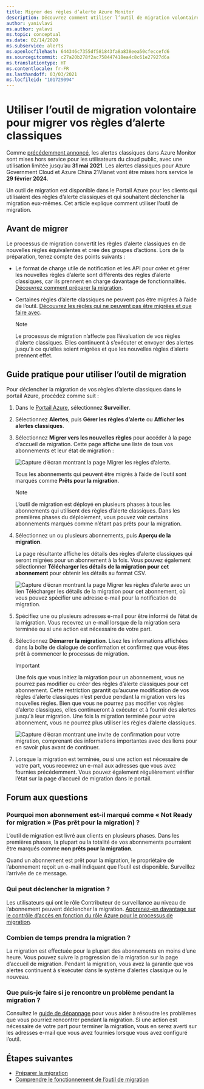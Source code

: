 ```yaml
---
title: Migrer des règles d’alerte Azure Monitor
description: Découvrez comment utiliser l’outil de migration volontaire pour migrer vos règles d’alerte classiques.
author: yanivlavi
ms.author: yalavi
ms.topic: conceptual
ms.date: 02/14/2020
ms.subservice: alerts
ms.openlocfilehash: 644346c7355df581843fa8a838eea50cfeccefd6
ms.sourcegitcommit: c27a20b278f2ac758447418ea4c8c61e27927d6a
ms.translationtype: HT
ms.contentlocale: fr-FR
ms.lasthandoff: 03/03/2021
ms.locfileid: "101729094"
---
```

# <a name="use-the-voluntary-migration-tool-to-migrate-your-classic-alert-rules"></a>Utiliser l’outil de migration volontaire pour migrer vos règles d’alerte classiques

Comme [précédemment annoncé](monitoring-classic-retirement.md), les alertes classiques dans Azure Monitor sont mises hors service pour les utilisateurs du cloud public, avec une utilisation limitée jusqu’au **31 mai 2021**. Les alertes classiques pour Azure Government Cloud et Azure China 21Vianet vont être mises hors service le **29 février 2024**.

Un outil de migration est disponible dans le Portail Azure pour les clients qui utilisaient des règles d’alerte classiques et qui souhaitent déclencher la migration eux-mêmes. Cet article explique comment utiliser l’outil de migration.

## <a name="before-you-migrate"></a>Avant de migrer

Le processus de migration convertit les règles d’alerte classiques en de nouvelles règles équivalentes et crée des groupes d’actions. Lors de la préparation, tenez compte des points suivants :

- Le format de charge utile de notification et les API pour créer et gérer les nouvelles règles d’alerte sont différents des règles d’alerte classiques, car ils prennent en charge davantage de fonctionnalités. [Découvrez comment préparer la migration](alerts-prepare-migration.md).

- Certaines règles d’alerte classiques ne peuvent pas être migrées à l’aide de l’outil. [Découvrez les règles qui ne peuvent pas être migrées et que faire avec](alerts-understand-migration.md#manually-migrating-classic-alerts-to-newer-alerts).

    > [!NOTE]
    > Le processus de migration n’affecte pas l’évaluation de vos règles d’alerte classiques. Elles continuent à s’exécuter et envoyer des alertes jusqu'à ce qu’elles soient migrées et que les nouvelles règles d’alerte prennent effet.

## <a name="how-to-use-the-migration-tool"></a>Guide pratique pour utiliser l’outil de migration

Pour déclencher la migration de vos règles d’alerte classiques dans le portail Azure, procédez comme suit :

1. Dans le [Portail Azure](https://portal.azure.com), sélectionnez **Surveiller**.

1. Sélectionnez **Alertes**, puis **Gérer les règles d’alerte** ou **Afficher les alertes classiques**.

1. Sélectionnez **Migrer vers les nouvelles règles** pour accéder à la page d’accueil de migration. Cette page affiche une liste de tous vos abonnements et leur état de migration :

    ![Capture d’écran montrant la page Migrer les règles d’alerte.](media/alerts-using-migration-tool/migration-landing.png "Migrer les règles")

    Tous les abonnements qui peuvent être migrés à l’aide de l’outil sont marqués comme **Prêts pour la migration**.

    > [!NOTE]
    > L’outil de migration est déployé en plusieurs phases à tous les abonnements qui utilisent des règles d’alerte classiques. Dans les premières phases du déploiement, vous pouvez voir certains abonnements marqués comme n’étant pas prêts pour la migration.

1. Sélectionnez un ou plusieurs abonnements, puis **Aperçu de la migration**.

    La page résultante affiche les détails des règles d’alerte classiques qui seront migrées pour un abonnement à la fois. Vous pouvez également sélectionner **Télécharger les détails de la migration pour cet abonnement** pour obtenir les détails au format CSV.

    ![Capture d’écran montrant la page Migrer les règles d’alerte avec un lien Télécharger les détails de la migration pour cet abonnement, où vous pouvez spécifier une adresse e-mail pour la notification de migration.](media/alerts-using-migration-tool/migration-preview.png "Prévisualiser la migration")

1. Spécifiez une ou plusieurs adresses e-mail pour être informé de l’état de la migration. Vous recevrez un e-mail lorsque de la migration sera terminée ou si une action est nécessaire de votre part.

1. Sélectionnez **Démarrer la migration**. Lisez les informations affichées dans la boîte de dialogue de confirmation et confirmez que vous êtes prêt à commencer le processus de migration.

    > [!IMPORTANT]
    > Une fois que vous initiez la migration pour un abonnement, vous ne pourrez pas modifier ou créer des règles d’alerte classiques pour cet abonnement. Cette restriction garantit qu’aucune modification de vos règles d’alerte classiques n’est perdue pendant la migration vers les nouvelles règles. Bien que vous ne pourrez pas modifier vos règles d’alerte classiques, elles continueront à exécuter et à fournir des alertes jusqu'à leur migration. Une fois la migration terminée pour votre abonnement, vous ne pourrez plus utiliser les règles d’alerte classiques.

    ![Capture d’écran montrant une invite de confirmation pour votre migration, comprenant des informations importantes avec des liens pour en savoir plus avant de continuer.](media/alerts-using-migration-tool/migration-confirm.png "Confirmer le démarrage de la migration")

1. Lorsque la migration est terminée, ou si une action est nécessaire de votre part, vous recevrez un e-mail aux adresses que vous avez fournies précédemment. Vous pouvez également régulièrement vérifier l’état sur la page d’accueil de migration dans le portail.

## <a name="frequently-asked-questions"></a>Forum aux questions

### <a name="why-is-my-subscription-listed-as-not-ready-for-migration"></a>Pourquoi mon abonnement est-il marqué comme « Not Ready for migration » (Pas prêt pour la migration) ?

L’outil de migration est livré aux clients en plusieurs phases. Dans les premières phases, la plupart ou la totalité de vos abonnements pourraient être marqués comme **non prêts pour la migration**. 

Quand un abonnement est prêt pour la migration, le propriétaire de l’abonnement reçoit un e-mail indiquant que l’outil est disponible. Surveillez l’arrivée de ce message.

### <a name="who-can-trigger-the-migration"></a>Qui peut déclencher la migration ?

Les utilisateurs qui ont le rôle Contributeur de surveillance au niveau de l’abonnement peuvent déclencher la migration. [Apprenez-en davantage sur le contrôle d’accès en fonction du rôle Azure pour le processus de migration](alerts-understand-migration.md#who-can-trigger-the-migration).

### <a name="how-long-will-the-migration-take"></a>Combien de temps prendra la migration ?

La migration est effectuée pour la plupart des abonnements en moins d’une heure. Vous pouvez suivre la progression de la migration sur la page d’accueil de migration. Pendant la migration, vous avez la garantie que vos alertes continuent à s’exécuter dans le système d’alertes classique ou le nouveau.

### <a name="what-can-i-do-if-i-run-into-a-problem-during-migration"></a>Que puis-je faire si je rencontre un problème pendant la migration ?

Consultez le [guide de dépannage](alerts-understand-migration.md#common-problems-and-remedies) pour vous aider à résoudre les problèmes que vous pourriez rencontrer pendant la migration. Si une action est nécessaire de votre part pour terminer la migration, vous en serez averti sur les adresses e-mail que vous avez fournies lorsque vous avez configuré l’outil.

## <a name="next-steps"></a>Étapes suivantes

- [Préparer la migration](alerts-prepare-migration.md)
- [Comprendre le fonctionnement de l’outil de migration](alerts-understand-migration.md)